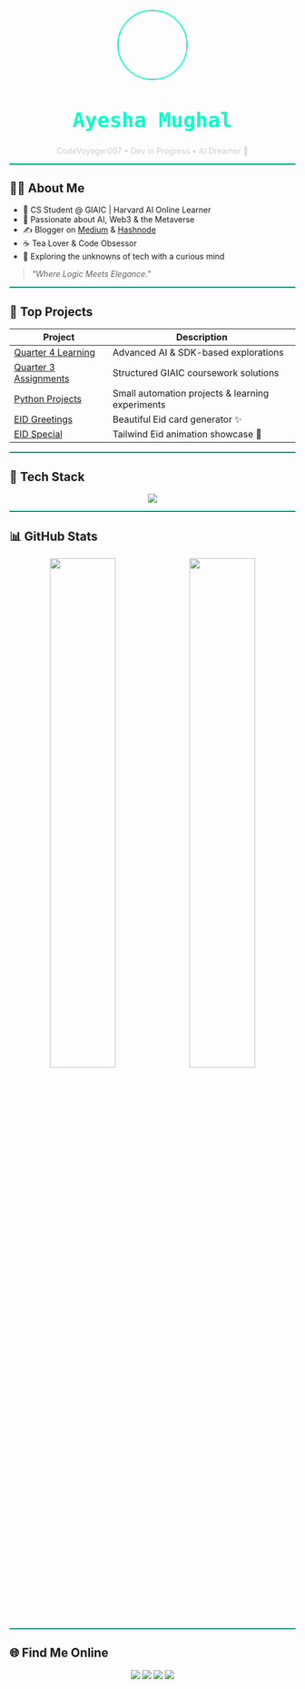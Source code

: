 <div align="center">

  <img src="https://i.pinimg.com/736x/52/ca/49/52ca49ba08c6c14ed904a5d577a98a19.jpg" width="120" style="border-radius: 50%; margin-top: 20px; border: 2px solid #00ffc8;" />

  <h1 style="color:#00ffc8; font-family: 'Fira Code', monospace; font-size: 36px;">Ayesha Mughal</h1>
  <p style="color: #cfcfcf; font-size: 14px;">CodeVoyager007 • Dev in Progress • AI Dreamer 🌌</p>

</div>

<hr style="border: 0; border-top: 1px solid #00ffc8;"/>

## 👩‍💻 About Me

- 💼 CS Student @ GIAIC | Harvard AI Online Learner  
- 🚀 Passionate about AI, Web3 & the Metaverse  
- ✍️ Blogger on [Medium](https://medium.com/@ayeshamughal21) & [Hashnode](https://hashnode.com/@mughalsyntax)  
- ☕ Tea Lover & Code Obsessor  
- 🧠 Exploring the unknowns of tech with a curious mind

> _"Where Logic Meets Elegance."_

<hr style="border: 0; border-top: 1px solid #00ffc8;"/>

## 🚀 Top Projects

| Project | Description |
|--------|-------------|
| [Quarter 4 Learning](https://github.com/CodeVoyager007/Quarter4-learning) | Advanced AI & SDK-based explorations |
| [Quarter 3 Assignments](https://github.com/CodeVoyager007/Quarter3-Assignments) | Structured GIAIC coursework solutions |
| [Python Projects](https://github.com/CodeVoyager007/PYTHON_PROJECTS) | Small automation projects & learning experiments |
| [EID Greetings](https://github.com/CodeVoyager007/EID_Greetings) | Beautiful Eid card generator ✨ |
| [EID Special](https://github.com/CodeVoyager007/EID_SPECIAL) | Tailwind Eid animation showcase 💌 |

<hr style="border: 0; border-top: 1px solid #00ffc8;"/>

## 🧠 Tech Stack

<p align="center">
  <img src="https://skillicons.dev/icons?i=python,typescript,nextjs,tailwind,js,nodejs,html,css,jquery,npm,vercel,figma,react,git,github,vscode,ps" />
</p>

<hr style="border: 0; border-top: 1px solid #00ffc8;"/>

## 📊 GitHub Stats

<p align="center">
  <img src="https://github-readme-stats.vercel.app/api?username=CodeVoyager007&theme=merko&show_icons=true&hide_border=true" width="48%"/>
  <img src="https://github-readme-streak-stats.herokuapp.com/?user=CodeVoyager007&theme=merko&hide_border=true" width="48%"/>
</p>

<hr style="border: 0; border-top: 1px solid #00ffc8;"/>

## 🌐 Find Me Online

<p align="center">
  <a href="https://medium.com/@ayeshamughal21"><img src="https://img.shields.io/badge/Medium-111111?style=for-the-badge&logo=medium&logoColor=white"/></a>
  <a href="https://hashnode.com/@mughalsyntax"><img src="https://img.shields.io/badge/Hashnode-2962FF?style=for-the-badge&logo=hashnode&logoColor=white"/></a>
  <a href="https://www.linkedin.com/in/ayeshaintech/"><img src="https://img.shields.io/badge/LinkedIn-0A66C2?style=for-the-badge&logo=linkedin&logoColor=white"/></a>
  <a href="https://x.com/Ayesha_Mughal21"><img src="https://img.shields.io/badge/X-000000?style=for-the-badge&logo=twitter&logoColor=white"/></a>
</p>

<!-- Professional dark-themed profile crafted with 💻 by @mughalsyntax -->
